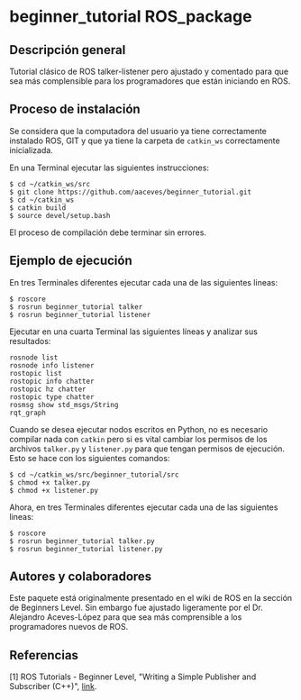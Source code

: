 # beginner_tutorial ROS_package

## Descripción general
Tutorial clásico de ROS talker-listener pero ajustado y comentado para que sea más complensible para los programadores que están iniciando en ROS.

## Proceso de instalación
Se considera que la computadora del usuario ya tiene correctamente instalado ROS, GIT y que ya tiene la carpeta de `catkin_ws` correctamente inicializada.

En una Terminal ejecutar las siguientes instrucciones:
```
$ cd ~/catkin_ws/src
$ git clone https://github.com/aaceves/beginner_tutorial.git
$ cd ~/catkin_ws
$ catkin build
$ source devel/setup.bash
```
El proceso de compilación debe terminar sin errores.

## Ejemplo de ejecución

En tres Terminales diferentes ejecutar cada una de las siguientes lineas:
```
$ roscore
$ rosrun beginner_tutorial talker
$ rosrun beginner_tutorial listener
```
Ejecutar en una cuarta Terminal las siguientes líneas y analizar sus resultados:
```
rosnode list
rosnode info listener
rostopic list
rostopic info chatter
rostopic hz chatter
rostopic type chatter
rosmsg show std_msgs/String
rqt_graph
```
Cuando se desea ejecutar nodos escritos en Python, no es necesario compilar nada con `catkin` pero si es vital cambiar los permisos de los archivos `talker.py` y `listener.py` para que tengan permisos de ejecución. Esto se hace con los siguientes comandos:
```
$ cd ~/catkin_ws/src/beginner_tutorial/src 
$ chmod +x talker.py
$ chmod +x listener.py
```
Ahora, en tres Terminales diferentes ejecutar cada una de las siguientes lineas:
```
$ roscore
$ rosrun beginner_tutorial talker.py
$ rosrun beginner_tutorial listener.py
```

## Autores y colaboradores
Este paquete está originalmente presentado en el wiki de ROS en la sección de Beginners Level. Sin embargo fue ajustado ligeramente por el Dr. Alejandro Aceves-López para que sea más comprensible a los programadores nuevos de ROS.

## Referencias
[1] ROS Tutorials - Beginner Level, "Writing a Simple Publisher and Subscriber (C++)",  [link](http://wiki.ros.org/ROS/Tutorials).
